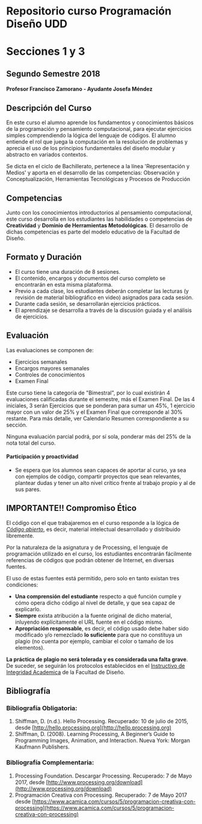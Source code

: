 # Repositorio curso Programación Diseño UDD
# Secciones 1 y 3
## Segundo Semestre 2018



#### Profesor Francisco Zamorano - Ayudante Josefa Méndez


## Descripción del Curso
En este curso el alumno aprende los fundamentos y conocimientos básicos de la programación y pensamiento computacional, para ejecutar ejercicios simples comprendiendo la lógica del lenguaje de códigos. El alumno entiende el rol que juega la computación en la resolución de problemas y aprecia el uso de los principios fundamentales del diseño modular y abstracto en variados contextos.

Se dicta en el ciclo de Bachillerato, pertenece a la línea 'Representación y Medios' y aporta en el desarrollo de las competencias: Observación y Conceptualización, Herramientas Tecnológicas y Procesos de Producción

## Competencias
Junto con los conocimientos introductorios al pensamiento computacional, este curso desarrolla en los estudiantes las habilidades o competencias de **Creatividad** y **Dominio de Herramientas Metodológicas**. El desarrollo de dichas competencias es parte del modelo educativo de la Facultad de Diseño.

## Formato y Duración
* El curso tiene una duración de 8 sesiones.
* El contenido, encargos y documentos del curso completo se encontrarán en esta misma plataforma. 
* Previo a cada clase, los estudiantes deberán completar las lecturas (y revisión de material bibliográfico en video) asignados para cada sesión.
* Durante cada sesión, se desarrollarán ejercicios prácticos.
* El aprendizaje se desarrolla a través de la discusión guiada y el análisis de ejercicios.

## Evaluación

Las evaluaciones se componen de:
* Ejercicios semanales
* Encargos mayores semanales
* Controles de conocimientos
* Examen Final

Este curso tiene la categoría de "Bimestral", por lo cual existirán 4 evaluaciones calificadas durante el semestre, más el Examen Final.
De las 4 iniciales, 3 serán Ejercicios que se ponderan para sumar un 45%, 1 ejercicio mayor con un valor de 25% y el Examen Final que corresponde al 30% restante. Para más detalle, ver Calendario Resumen correspondiente a su sección. 

Ninguna evaluación parcial podrá, por sí sola, ponderar más del 25% de la nota total del curso.


#### Participación y proactividad

* Se espera que los alumnos sean capaces de aportar al curso, ya sea con ejemplos de código, compartir proyectos que sean relevantes, plantear dudas y tener un alto nivel crítico frente al trabajo propio y al de sus pares.

## IMPORTANTE!! Compromiso Ético

El código con el que trabajaremos en el curso responde a la lógica de _[Código abierto](https://es.wikipedia.org/wiki/C%C3%B3digo_abierto)_, es decir, material intelectual desarrollado y distribuido libremente.

Por la naturaleza de la asignatura y de Processing, el lenguaje de programación utilizado en el curso, los estudiantes encontrarán fácilmente referencias de códigos que podrán obtener de Internet, en diversas fuentes.

El uso de estas fuentes está permitido, pero solo en tanto existan tres condiciones:
* **Una comprensión del estudiante** respecto a qué función cumple y cómo opera dicho código al nivel de detalle, y que sea capaz de explicarlo.
* **Siempre** exista atribución a la fuente original de dicho material, inluyendo explícitamente el URL fuente en el código mismo.
* **Apropriación responsable**, es decir, el código usado debe haber sido modificado y/o remezclado **lo suficiente** para que no constituya un plagio (no cuenta por ejemplo, cambiar el color o tamaño de los elementos).

**La práctica de plagio no será tolerada y es considerada una falta grave**. De suceder, se seguirán los protocolos establecidos en el [Instructivo de Integridad Academica](https://github.com/Franzel/UDD_Programacion_2018_2sem/blob/master/Documentos_UDD/INSTRUCTIVO%20DE%20INTEGRIDAD%20ACAD%C3%89MICA_dise%C3%B1o%20UDD.pdf) de la Facultad de Diseño.

## Bibliografía
### Bibliografía Obligatoria:
1.	Shiffman, D. (n.d.). Hello Processing. Recuperado: 10 de julio de 2015, desde [http://hello.processing.org](http://hello.processing.org)
2.	Shiffman, D. (2008). Learning Processing, A Beginner’s Guide to Programming Images, Animation, and Interaction. Nueva York: Morgan Kaufmann Publishers.

### Bibliografía Complementaria:
1.	Processing Foundation. Descargar Processing. Recuperado: 7 de Mayo 2017, desde [http://www.processing.org/download](http://www.processing.org/download)
2.	Programación Creativa con Processing. Recuperado: 7 de Mayo 2017 desde [https://www.acamica.com/cursos/5/programacion-creativa-con-processing](https://www.acamica.com/cursos/5/programacion-creativa-con-processing)
